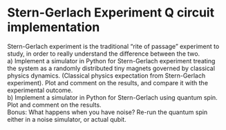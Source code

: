 # Stern-Gerlach Experiment Q circuit implementation  
  
Stern-Gerlach experiment is the traditional “rite of passage” experiment to study, in order to really
understand the difference between the two.  
a) Implement a simulator in Python for Stern-Gerlach experiment treating the system as a
randomly distributed tiny magnets governed by classical physics dynamics. (Classical physics
expectation from Stern-Gerlach experiment). Plot and comment on the results, and compare it
with the experimental outcome.  
b) Implement a simulator in Python for Stern-Gerlach using quantum spin. Plot and comment on
the results.  
Bonus: What happens when you have noise? Re-run the quantum spin either in a noise simulator, or
actual qubit.  
